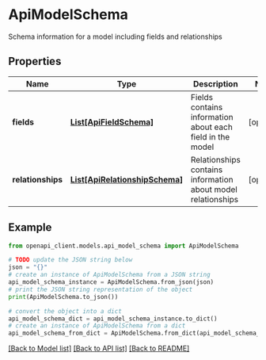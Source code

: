 # ApiModelSchema

Schema information for a model including fields and relationships

## Properties

Name | Type | Description | Notes
------------ | ------------- | ------------- | -------------
**fields** | [**List[ApiFieldSchema]**](ApiFieldSchema.md) | Fields contains information about each field in the model | [optional] 
**relationships** | [**List[ApiRelationshipSchema]**](ApiRelationshipSchema.md) | Relationships contains information about model relationships | [optional] 

## Example

```python
from openapi_client.models.api_model_schema import ApiModelSchema

# TODO update the JSON string below
json = "{}"
# create an instance of ApiModelSchema from a JSON string
api_model_schema_instance = ApiModelSchema.from_json(json)
# print the JSON string representation of the object
print(ApiModelSchema.to_json())

# convert the object into a dict
api_model_schema_dict = api_model_schema_instance.to_dict()
# create an instance of ApiModelSchema from a dict
api_model_schema_from_dict = ApiModelSchema.from_dict(api_model_schema_dict)
```
[[Back to Model list]](../README.md#documentation-for-models) [[Back to API list]](../README.md#documentation-for-api-endpoints) [[Back to README]](../README.md)


